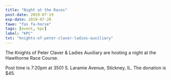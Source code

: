 ```yaml
---
title: "Night at the Races"
post-date: 2019-07-19
exp-date: 2019-07-20
fawe: "fas fa-horse"
tags: [event, kpc]
label: "KPC"
txt: "knights-of-peter-claver-ladies-auxiliary"
---
```

The Knights of Peter Claver & Ladies Auxiliary are hosting a night at the Hawthorne Race Course. 


Post time is 7:20pm at 3501 S. Laramie Avenue, Stickney, IL. The donation is $45.